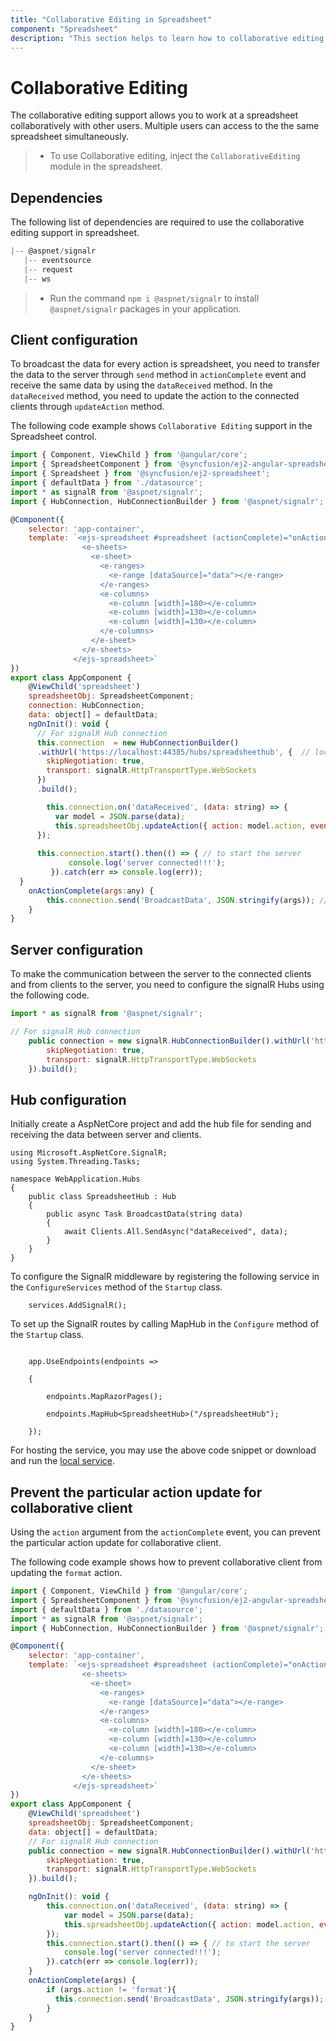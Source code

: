 ```yaml
---
title: "Collaborative Editing in Spreadsheet"
component: "Spreadsheet"
description: "This section helps to learn how to collaborative editing in Spreadsheet control"
---
```


# Collaborative Editing

The collaborative editing support allows you to work at a spreadsheet collaboratively with other users. Multiple users can access to the the same spreadsheet simultaneously.

> * To use Collaborative editing, inject the `CollaborativeEditing` module in the spreadsheet.

## Dependencies

The following list of dependencies are required to use the collaborative editing support in spreadsheet.

```js
|-- @aspnet/signalr
   |-- eventsource
   |-- request
   |-- ws

```

> * Run the command `npm i @aspnet/signalr` to install `@aspnet/signalr` packages in your application.

## Client configuration

To broadcast the data for every action is spreadsheet, you need to transfer the data to the server through `send` method in `actionComplete` event and receive the same data by using the `dataReceived` method. In the `dataReceived` method, you need to update the action to the connected clients through `updateAction` method.

The following code example shows `Collaborative Editing` support in the Spreadsheet control.

```javascript
import { Component, ViewChild } from '@angular/core';
import { SpreadsheetComponent } from '@syncfusion/ej2-angular-spreadsheet';
import { Spreadsheet } from '@syncfusion/ej2-spreadsheet';
import { defaultData } from './datasource';
import * as signalR from '@aspnet/signalr';
import { HubConnection, HubConnectionBuilder } from '@aspnet/signalr';

@Component({
    selector: 'app-container',
    template: `<ejs-spreadsheet #spreadsheet (actionComplete)="onActionComplete()">
                <e-sheets>
                  <e-sheet>
                    <e-ranges>
                      <e-range [dataSource]="data"></e-range>
                    </e-ranges>
                    <e-columns>
                      <e-column [width]=180></e-column>
                      <e-column [width]=130></e-column>
                      <e-column [width]=130></e-column>
                    </e-columns>
                  </e-sheet>
                </e-sheets>
              </ejs-spreadsheet>`
})
export class AppComponent {
    @ViewChild('spreadsheet')
    spreadsheetObj: SpreadsheetComponent;
    connection: HubConnection;
    data: object[] = defaultData;
    ngOnInit(): void {
      // For signalR Hub connection
      this.connection  = new HubConnectionBuilder()  
      .withUrl('https://localhost:44385/hubs/spreadsheethub', {  // localhost from AspNetCore service
        skipNegotiation: true,
        transport: signalR.HttpTransportType.WebSockets
      })  
      .build();

        this.connection.on('dataReceived', (data: string) => {
          var model = JSON.parse(data);
          this.spreadsheetObj.updateAction({ action: model.action, eventArgs: model.eventArgs }); // update the action to the connected clients
      });
  
      this.connection.start().then(() => { // to start the server
             console.log('server connected!!!');
         }).catch(err => console.log(err));
  }
    onActionComplete(args:any) {
        this.connection.send('BroadcastData', JSON.stringify(args)); // send the action data to the server
    }
}
```

## Server configuration

To make the communication between the server to the connected clients and from clients to the server, you need to configure the signalR Hubs using the following code.

```js
import * as signalR from '@aspnet/signalr';

// For signalR Hub connection
    public connection = new signalR.HubConnectionBuilder().withUrl('https://localhost:44385/hubs/spreadsheethub', { // localhost from AspNetCore service
        skipNegotiation: true,
        transport: signalR.HttpTransportType.WebSockets
    }).build();
```

## Hub configuration

Initially create a AspNetCore project and add the hub file for sending and receiving the data between server and clients.

```javascipt
using Microsoft.AspNetCore.SignalR;
using System.Threading.Tasks;

namespace WebApplication.Hubs
{
    public class SpreadsheetHub : Hub
    {
        public async Task BroadcastData(string data)
        {
            await Clients.All.SendAsync("dataReceived", data);
        }
    }
}
```

To configure the SignalR middleware by registering the following service in the `ConfigureServices` method of the `Startup` class.

```javascipt
    services.AddSignalR();
```

To set up the SignalR routes by calling MapHub in the `Configure` method of the `Startup` class.

```javascipt

    app.UseEndpoints(endpoints =>

    {

        endpoints.MapRazorPages();

        endpoints.MapHub<SpreadsheetHub>("/spreadsheetHub");

    });
```

For hosting the service, you may use the above code snippet or download and run the [local service](https://www.syncfusion.com/downloads/support/directtrac/general/ze/WebApplication1377017438).

## Prevent the particular action update for collaborative client

Using the `action` argument from the `actionComplete` event, you can prevent the particular action update for collaborative client.

The following code example shows how to prevent collaborative client from updating the `format` action.

```javascript
import { Component, ViewChild } from '@angular/core';
import { SpreadsheetComponent } from '@syncfusion/ej2-angular-spreadsheet';
import { defaultData } from './datasource';
import * as signalR from '@aspnet/signalr';
import { HubConnection, HubConnectionBuilder } from '@aspnet/signalr';

@Component({
    selector: 'app-container',
    template: `<ejs-spreadsheet #spreadsheet (actionComplete)="onActionComplete()">
                <e-sheets>
                  <e-sheet>
                    <e-ranges>
                      <e-range [dataSource]="data"></e-range>
                    </e-ranges>
                    <e-columns>
                      <e-column [width]=180></e-column>
                      <e-column [width]=130></e-column>
                      <e-column [width]=130></e-column>
                    </e-columns>
                  </e-sheet>
                </e-sheets>
              </ejs-spreadsheet>`
})
export class AppComponent {
    @ViewChild('spreadsheet')
    spreadsheetObj: SpreadsheetComponent;
    data: object[] = defaultData;
    // For signalR Hub connection
    public connection = new signalR.HubConnectionBuilder().withUrl('https://localhost:44385/hubs/spreadsheethub', { // localhost from AspNetCore service
        skipNegotiation: true,
        transport: signalR.HttpTransportType.WebSockets
    }).build();

    ngOnInit(): void {
        this.connection.on('dataReceived', (data: string) => {
            var model = JSON.parse(data);
            this.spreadsheetObj.updateAction({ action: model.action, eventArgs: model.eventArgs }); // update the action to the connected clients
        });
        this.connection.start().then(() => { // to start the server
            console.log('server connected!!!');
        }).catch(err => console.log(err));
    }
    onActionComplete(args) {
        if (args.action != 'format'){
          this.connection.send('BroadcastData', JSON.stringify(args)); // send the action data to the server
        }
    }
}
```
